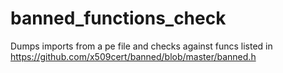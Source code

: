 # banned_functions_check

Dumps imports from a pe file and checks against funcs listed in https://github.com/x509cert/banned/blob/master/banned.h
